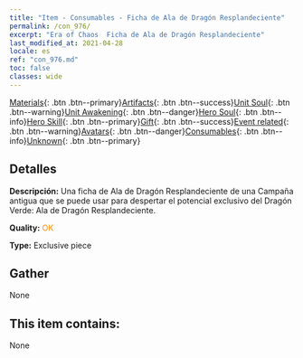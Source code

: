 ```yaml
---
title: "Item - Consumables - Ficha de Ala de Dragón Resplandeciente"
permalink: /con_976/
excerpt: "Era of Chaos  Ficha de Ala de Dragón Resplandeciente"
last_modified_at: 2021-04-28
locale: es
ref: "con_976.md"
toc: false
classes: wide
---
```

 [Materials](/ItemsES/){: .btn .btn--primary}[Artifacts](/ItemsES/Artifacts/){: .btn .btn--success}[Unit Soul](/ItemsES/UnitSoul/){: .btn .btn--warning}[Unit Awakening](/ItemsES/UnitAwakening/){: .btn .btn--danger}[Hero Soul](/ItemsES/HeroSoul/){: .btn .btn--info}[Hero Skill](/ItemsES/HeroSkill/){: .btn .btn--primary}[Gift](/ItemsES/Gift/){: .btn .btn--success}[Event related](/ItemsES/Events/){: .btn .btn--warning}[Avatars](/ItemsES/Avatars/){: .btn .btn--danger}[Consumables](/ItemsES/Consumables/){: .btn .btn--info}[Unknown](/ItemsES/Unknown/){: .btn .btn--primary}

## Detalles
 **Descripción:** Una ficha de Ala de Dragón Resplandeciente de una Campaña antigua que se puede usar para despertar el potencial exclusivo del Dragón Verde: Ala de Dragón Resplandeciente.

 **Quality:** <span style="color: #FF8C00">OK</span>

 **Type:** Exclusive piece

## Gather

  None

## This item contains:

  None

